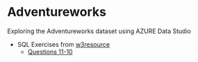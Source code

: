 # Adventureworks
Exploring the Adventureworks dataset using AZURE Data Studio

* SQL Exercises from [w3resource](https://www.w3resource.com/sql-exercises/adventureworks/adventureworks-exercises.php)
  * [Questions 11-10](https://github.com/Tareqhaboukh/Adventureworks/blob/main/w3resource%20SQL%20Practice/Questions%201-10.ipynb)
